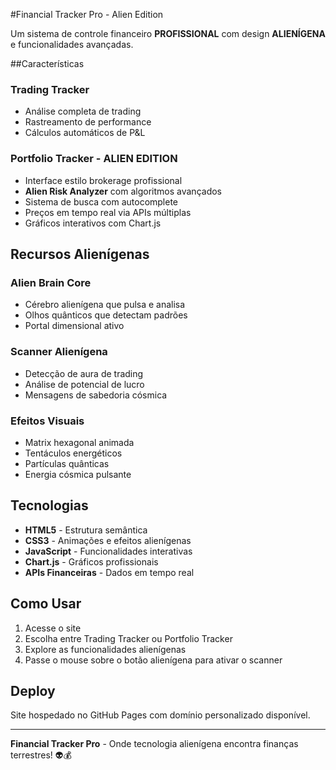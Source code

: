 #Financial Tracker Pro - Alien Edition

Um sistema de controle financeiro **PROFISSIONAL** com design **ALIENÍGENA** e funcionalidades avançadas.

##Características

### **Trading Tracker**
- Análise completa de trading
- Rastreamento de performance
- Cálculos automáticos de P&L

### **Portfolio Tracker - ALIEN EDITION**
- Interface estilo brokerage profissional
- **Alien Risk Analyzer** com algoritmos avançados
- Sistema de busca com autocomplete
- Preços em tempo real via APIs múltiplas
- Gráficos interativos com Chart.js

## **Recursos Alienígenas**

### **Alien Brain Core**
- Cérebro alienígena que pulsa e analisa
- Olhos quânticos que detectam padrões
- Portal dimensional ativo

### **Scanner Alienígena**
- Detecção de aura de trading
- Análise de potencial de lucro
- Mensagens de sabedoria cósmica

### **Efeitos Visuais**
- Matrix hexagonal animada
- Tentáculos energéticos
- Partículas quânticas
- Energia cósmica pulsante

## **Tecnologias**

- **HTML5** - Estrutura semântica
- **CSS3** - Animações e efeitos alienígenas
- **JavaScript** - Funcionalidades interativas
- **Chart.js** - Gráficos profissionais
- **APIs Financeiras** - Dados em tempo real

## **Como Usar**

1. Acesse o site
2. Escolha entre Trading Tracker ou Portfolio Tracker
3. Explore as funcionalidades alienígenas
4. Passe o mouse sobre o botão alienígena para ativar o scanner

## **Deploy**

Site hospedado no GitHub Pages com domínio personalizado disponível.

---

**Financial Tracker Pro** - Onde tecnologia alienígena encontra finanças terrestres! 👽💰
